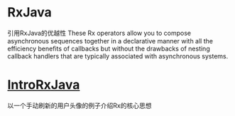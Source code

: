 # RxJava
  引用RxJava的优越性
These Rx operators allow you to compose asynchronous sequences together in a declarative manner with all the efficiency benefits of callbacks but without the drawbacks of nesting callback handlers that are typically associated with asynchronous systems. 

# [IntroRxJava](./introrx/introrx.md)
  以一个手动刷新的用户头像的例子介绍Rx的核心思想
